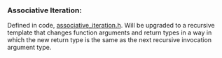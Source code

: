 ### Associative Iteration:
Defined in code, [associative_iteration.h](https://github.com/thecppzoo/zoo/blob/8f2e29d48194fb17bbf79688106bd28f44f7e11c/inc/zoo/swar/associative_iteration.h#L366-L387).
Will be upgraded to a recursive template that changes function arguments and return types in a way in which the new return type is the same as the next recursive invocation argument type.
